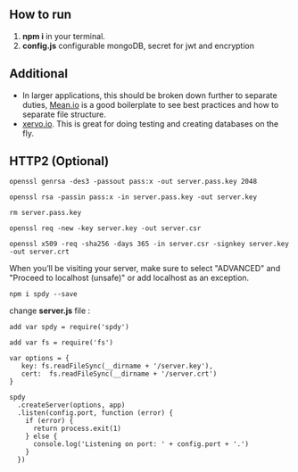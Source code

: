 ## How to run
1. **npm i** in your terminal.
2. **config.js** configurable mongoDB, secret for jwt and encryption

## Additional
   - In larger applications, this should be broken down further to separate duties,
   [Mean.io](http://mean.io/) is a good boilerplate to see best practices and how to separate file structure.
   - [xervo.io](https://xervo.io/). This is great for doing testing and creating databases on the fly.

## HTTP2 (Optional)
```
openssl genrsa -des3 -passout pass:x -out server.pass.key 2048
```
```
openssl rsa -passin pass:x -in server.pass.key -out server.key
```
```
rm server.pass.key
```
```
openssl req -new -key server.key -out server.csr
```
```
openssl x509 -req -sha256 -days 365 -in server.csr -signkey server.key -out server.crt
```

When you’ll be visiting your server, make sure to select "ADVANCED"
and "Proceed to localhost (unsafe)" or add localhost as an exception.

```
npm i spdy --save
```

change **server.js** file :
```
add var spdy = require('spdy')
```
```
add var fs = require('fs')
```
```
var options = {
   key: fs.readFileSync(__dirname + '/server.key'),
   cert:  fs.readFileSync(__dirname + '/server.crt')
}
```
```
spdy
  .createServer(options, app)
  .listen(config.port, function (error) {
    if (error) {
      return process.exit(1)
    } else {
      console.log('Listening on port: ' + config.port + '.')
    }
  })
```